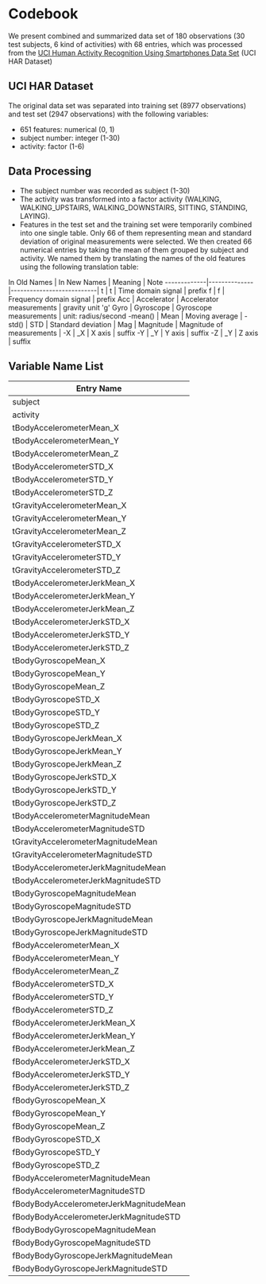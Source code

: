 # Codebook
We present combined and summarized data set of 180 observations (30 test subjects, 6 kind of activities) with 68 entries, which was processed from the [UCI Human Activity Recognition Using Smartphones Data Set](http://archive.ics.uci.edu/ml/datasets/Human+Activity+Recognition+Using+Smartphones) (UCI HAR Dataset)

## UCI HAR Dataset
The original data set was separated into training set (8977 observations) and test set (2947 observations) with the following variables: 
- 651 features: numerical (0, 1)
- subject number: integer (1-30)
- activity: factor (1-6)

## Data Processing
- The subject number was recorded as subject (1-30)
- The activity was transformed into a factor activity (WALKING, WALKING_UPSTAIRS, WALKING_DOWNSTAIRS, SITTING, STANDING, LAYING). 
- Features in the test set and the training set were temporarily combined into one single table. Only 66 of them representing mean and standard deviation of original measurements were selected. We then created 66 numerical entries by taking the mean of them grouped by subject and activity. We named them by translating the names of the old features using the following translation table:

In Old Names | In New Names | Meaning                   | Note
-------------|--------------|---------------------------|
t            | t            | Time domain signal        | prefix
f            | f            | Frequency domain signal   | prefix
Acc          | Accelerator  | Accelerator measurements  | gravity unit 'g'
Gyro         | Gyroscope    | Gyroscope measurements    | unit: radius/second
-mean()      | Mean         | Moving average            |
-std()       | STD          | Standard deviation        |
Mag          | Magnitude    | Magnitude of measurements |
-X           | _X           | X axis                    | suffix
-Y           | _Y           | Y axis                    | suffix
-Z           | _Y           | Z axis                    | suffix


## Variable Name List

| Entry Name                              |
|-----------------------------------------|
| subject                                 |
| activity                                |
| tBodyAccelerometerMean_X                |
| tBodyAccelerometerMean_Y                |
| tBodyAccelerometerMean_Z                |
| tBodyAccelerometerSTD_X                 |
| tBodyAccelerometerSTD_Y                 |
| tBodyAccelerometerSTD_Z                 |
| tGravityAccelerometerMean_X             |
| tGravityAccelerometerMean_Y             |
| tGravityAccelerometerMean_Z             |
| tGravityAccelerometerSTD_X              |
| tGravityAccelerometerSTD_Y              |
| tGravityAccelerometerSTD_Z              |
| tBodyAccelerometerJerkMean_X            |
| tBodyAccelerometerJerkMean_Y            |
| tBodyAccelerometerJerkMean_Z            |
| tBodyAccelerometerJerkSTD_X             |
| tBodyAccelerometerJerkSTD_Y             |
| tBodyAccelerometerJerkSTD_Z             |
| tBodyGyroscopeMean_X                    |
| tBodyGyroscopeMean_Y                    |
| tBodyGyroscopeMean_Z                    |
| tBodyGyroscopeSTD_X                     |
| tBodyGyroscopeSTD_Y                     |
| tBodyGyroscopeSTD_Z                     |
| tBodyGyroscopeJerkMean_X                |
| tBodyGyroscopeJerkMean_Y                |
| tBodyGyroscopeJerkMean_Z                |
| tBodyGyroscopeJerkSTD_X                 |
| tBodyGyroscopeJerkSTD_Y                 |
| tBodyGyroscopeJerkSTD_Z                 |
| tBodyAccelerometerMagnitudeMean         |
| tBodyAccelerometerMagnitudeSTD          |
| tGravityAccelerometerMagnitudeMean      |
| tGravityAccelerometerMagnitudeSTD       |
| tBodyAccelerometerJerkMagnitudeMean     |
| tBodyAccelerometerJerkMagnitudeSTD      |
| tBodyGyroscopeMagnitudeMean             |
| tBodyGyroscopeMagnitudeSTD              |
| tBodyGyroscopeJerkMagnitudeMean         |
| tBodyGyroscopeJerkMagnitudeSTD          |
| fBodyAccelerometerMean_X                |
| fBodyAccelerometerMean_Y                |
| fBodyAccelerometerMean_Z                |
| fBodyAccelerometerSTD_X                 |
| fBodyAccelerometerSTD_Y                 |
| fBodyAccelerometerSTD_Z                 |
| fBodyAccelerometerJerkMean_X            |
| fBodyAccelerometerJerkMean_Y            |
| fBodyAccelerometerJerkMean_Z            |
| fBodyAccelerometerJerkSTD_X             |
| fBodyAccelerometerJerkSTD_Y             |
| fBodyAccelerometerJerkSTD_Z             |
| fBodyGyroscopeMean_X                    |
| fBodyGyroscopeMean_Y                    |
| fBodyGyroscopeMean_Z                    |
| fBodyGyroscopeSTD_X                     |
| fBodyGyroscopeSTD_Y                     |
| fBodyGyroscopeSTD_Z                     |
| fBodyAccelerometerMagnitudeMean         |
| fBodyAccelerometerMagnitudeSTD          |
| fBodyBodyAccelerometerJerkMagnitudeMean |
| fBodyBodyAccelerometerJerkMagnitudeSTD  |
| fBodyBodyGyroscopeMagnitudeMean         |
| fBodyBodyGyroscopeMagnitudeSTD          |
| fBodyBodyGyroscopeJerkMagnitudeMean     |
| fBodyBodyGyroscopeJerkMagnitudeSTD      |
